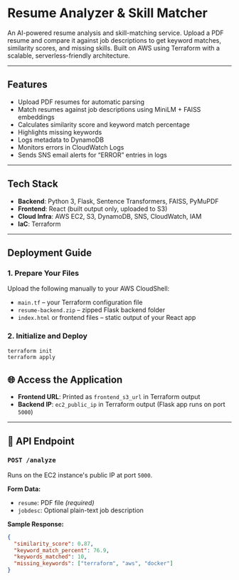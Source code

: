 # Resume Analyzer & Skill Matcher

An AI-powered resume analysis and skill-matching service. Upload a PDF resume and compare it against job descriptions to get keyword matches, similarity scores, and missing skills. Built on AWS using Terraform with a scalable, serverless-friendly architecture.

---

## Features

- Upload PDF resumes for automatic parsing
- Match resumes against job descriptions using MiniLM + FAISS embeddings
- Calculates similarity score and keyword match percentage
- Highlights missing keywords
- Logs metadata to DynamoDB
- Monitors errors in CloudWatch Logs
- Sends SNS email alerts for “ERROR” entries in logs

---
## Tech Stack

- **Backend**: Python 3, Flask, Sentence Transformers, FAISS, PyMuPDF
- **Frontend**: React (built output only, uploaded to S3)
- **Cloud Infra**: AWS EC2, S3, DynamoDB, SNS, CloudWatch, IAM
- **IaC**: Terraform

---

## Deployment Guide

### 1. Prepare Your Files
Upload the following manually to your AWS CloudShell:
- `main.tf` – your Terraform configuration file
- `resume-backend.zip` – zipped Flask backend folder
- `index.html` or frontend files – static output of your React app

### 2. Initialize and Deploy
```bash
terraform init
terraform apply
```
## 🌐 Access the Application

- **Frontend URL**: Printed as `frontend_s3_url` in Terraform output  
- **Backend IP**: `ec2_public_ip` in Terraform output (Flask app runs on port `5000`)

---

## 🧾 API Endpoint

### `POST /analyze`  
Runs on the EC2 instance's public IP at port `5000`.

**Form Data:**
- `resume`: PDF file *(required)*
- `jobdesc`: Optional plain-text job description

**Sample Response:**
```json
{
  "similarity_score": 0.87,
  "keyword_match_percent": 76.9,
  "keywords_matched": 10,
  "missing_keywords": ["terraform", "aws", "docker"]
}
```
